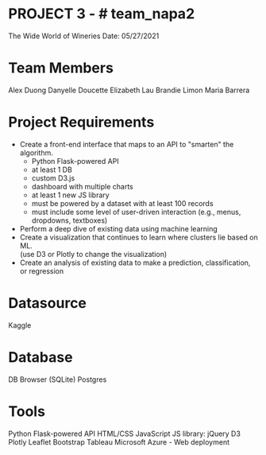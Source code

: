 # PROJECT 3 - # team_napa2
The Wide World of Wineries
Date: 05/27/2021

# Team Members
Alex Duong
Danyelle Doucette
Elizabeth Lau
Brandie Limon
Maria Barrera

# Project Requirements 
- Create a front-end interface that maps to an API to "smarten" the algorithm.
    - Python Flask-powered API
    - at least 1 DB
    - custom D3.js
    - dashboard with multiple charts
    - at least 1 new JS library
    - must be powered by a dataset with at least 100 records
    - must include some level of user-driven interaction (e.g., menus, dropdowns, textboxes)
- Perform a deep dive of existing data using machine learning
- Create a visualization that continues to learn where clusters lie based on ML.  
    (use D3 or Plotly to change the visualization)
- Create an analysis of existing data to make a prediction, classification, or regression

# Datasource 
Kaggle

# Database 
DB Browser (SQLite)
Postgres

# Tools
Python Flask-powered API
HTML/CSS
JavaScript
JS library: jQuery
D3
Plotly
Leaflet
Bootstrap
Tableau
Microsoft Azure - Web deployment
